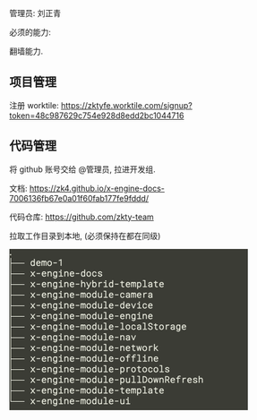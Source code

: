 管理员: 刘正青

必须的能力:

翻墙能力. 



## 项目管理

注册 worktile: https://zktyfe.worktile.com/signup?token=48c987629c754e928d8edd2bc1044716  



## 代码管理

将 github 账号交给 @管理员, 拉进开发组.

文档: https://zk4.github.io/x-engine-docs-7006136fb67e0a01f60fab177fe9fddd/

代码仓库: https://github.com/zkty-team

拉取工作目录到本地, (必须保持在都在同级)

 ![image-20200831104545032](assets/image-20200831104545032.png)

